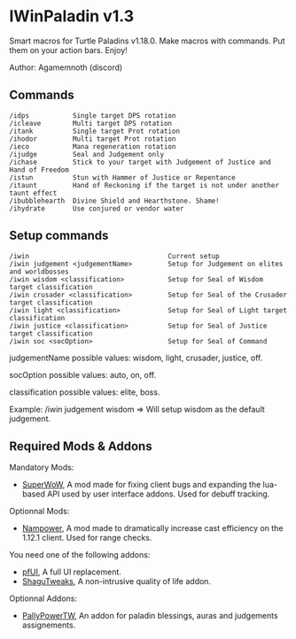 # IWinPaladin v1.3

Smart macros for Turtle Paladins v1.18.0. Make macros with commands. Put them on your action bars. Enjoy!

Author: Agamemnoth (discord)

## Commands

    /idps           Single target DPS rotation
    /icleave        Multi target DPS rotation
    /itank          Single target Prot rotation
    /ihodor         Multi target Prot rotation
    /ieco           Mana regeneration rotation
    /ijudge         Seal and Judgement only
    /ichase         Stick to your target with Judgement of Justice and Hand of Freedom
    /istun          Stun with Hammer of Justice or Repentance
    /itaunt         Hand of Reckoning if the target is not under another taunt effect
    /ibubblehearth  Divine Shield and Hearthstone. Shame!
    /ihydrate       Use conjured or vendor water

## Setup commands

    /iwin                                   Current setup
    /iwin judgement <judgementName>         Setup for Judgement on elites and worldbosses
    /iwin wisdom <classification>           Setup for Seal of Wisdom target classification
    /iwin crusader <classification>         Setup for Seal of the Crusader target classification
    /iwin light <classification>            Setup for Seal of Light target classification
    /iwin justice <classification>          Setup for Seal of Justice target classification
    /iwin soc <socOption>                   Setup for Seal of Command

judgementName possible values: wisdom, light, crusader, justice, off.

socOption possible values: auto, on, off.

classification possible values: elite, boss.

Example: /iwin judgement wisdom
=> Will setup wisdom as the default judgement.

## Required Mods & Addons

Mandatory Mods:
* [SuperWoW](https://github.com/balakethelock/SuperWoW/), A mod made for fixing client bugs and expanding the lua-based API used by user interface addons. Used for debuff tracking.

Optionnal Mods:
* [Nampower](https://github.com/pepopo978/nampower/), A mod made to dramatically increase cast efficiency on the 1.12.1 client. Used for range checks.

You need one of the following addons:
* [pfUI](https://shagu.org/pfUI/), A full UI replacement.
* [ShaguTweaks](https://shagu.org/ShaguTweaks/), A non-intrusive quality of life addon.

Optionnal Addons:
* [PallyPowerTW](https://github.com/ivanovlk/PallyPowerTW/), An addon for paladin blessings, auras and judgements assignements.